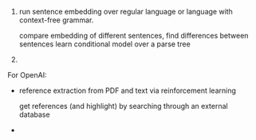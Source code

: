 1. run sentence embedding over regular language or language with 
    context-free grammar. 

    compare embedding of different sentences, 
    find differences between sentences
    learn conditional model over a parse tree
    
    
2. 

For OpenAI:
- reference extraction from PDF and text via reinforcement learning
    
    get references (and highlight) by searching through an external database

-
